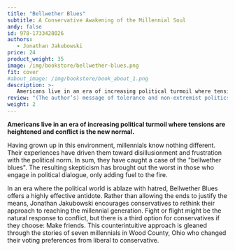 ```yaml
---
title: "Bellwether Blues"
subtitle: A Conservative Awakening of the Millennial Soul
andy: false
id: 978-1733428026
authors:
   - Jonathan Jakubowski
price: 24
product_weight: 35
image: /img/bookstore/bellwether-blues.png
fit: cover
#about_image: /img/bookstore/book_about_1.png
description: >-
   Americans live in an era of increasing political turmoil where tensions are heightened and conflict is the new normal.
review: "(The author’s) message of tolerance and non-extremist politics is refreshing and important in such a heightened politician climate. He takes a measured and expert approach to defining leftism and its effects on today’s society. His story telling is conversational and easy to digest. This book is not click bait - just an important message told through the lens of millennials trying to decide how best to vote in the country they love."
weight: 2
---
```


**Americans live in an era of increasing political turmoil where tensions are heightened and conflict is the new normal.**

Having grown up in this environment, millennials know nothing different. Their experiences have driven them toward disillusionment and frustration with the political norm. In sum, they have caught a case of the "bellwether blues". The resulting skepticism has brought out the worst in those who engage in political dialogue, only adding fuel to the fire. 

In an era where the political world is ablaze with hatred, Bellwether Blues offers a highly effective antidote. Rather than allowing the ends to justify the means, Jonathan Jakubowski encourages conservatives to rethink their approach to reaching the millennial generation. Fight or flight might be the natural response to conflict, but there is a third option for conservatives if they choose: Make friends. This counterintuitive approach is gleaned through the stories of seven millennials in Wood County, Ohio who changed their voting preferences from liberal to conservative.